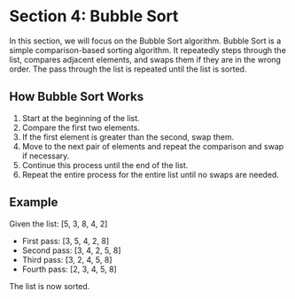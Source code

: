 # Section 4: Bubble Sort

In this section, we will focus on the Bubble Sort algorithm. Bubble Sort is a simple comparison-based sorting algorithm. It repeatedly steps through the list, compares adjacent elements, and swaps them if they are in the wrong order. The pass through the list is repeated until the list is sorted.

## How Bubble Sort Works

1. Start at the beginning of the list.
2. Compare the first two elements.
3. If the first element is greater than the second, swap them.
4. Move to the next pair of elements and repeat the comparison and swap if necessary.
5. Continue this process until the end of the list.
6. Repeat the entire process for the entire list until no swaps are needed.

## Example

Given the list: [5, 3, 8, 4, 2]

- First pass: [3, 5, 4, 2, 8]
- Second pass: [3, 4, 2, 5, 8]
- Third pass: [3, 2, 4, 5, 8]
- Fourth pass: [2, 3, 4, 5, 8]

The list is now sorted.
